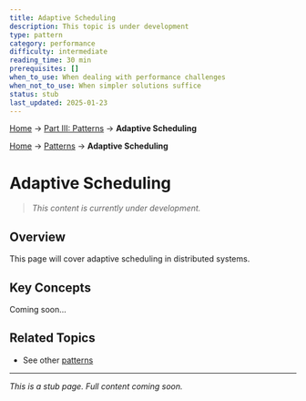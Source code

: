 ```yaml
---
title: Adaptive Scheduling
description: This topic is under development
type: pattern
category: performance
difficulty: intermediate
reading_time: 30 min
prerequisites: []
when_to_use: When dealing with performance challenges
when_not_to_use: When simpler solutions suffice
status: stub
last_updated: 2025-01-23
---
```


<!-- Navigation -->
[Home](../introduction/index.md) → [Part III: Patterns](index.md) → **Adaptive Scheduling**

<!-- Navigation -->
[Home](../introduction/index.md) → [Patterns](index.md) → **Adaptive Scheduling**

# Adaptive Scheduling

> *This content is currently under development.*

## Overview

This page will cover adaptive scheduling in distributed systems.

## Key Concepts

Coming soon...

## Related Topics

- See other [patterns](index.md)

---

*This is a stub page. Full content coming soon.*